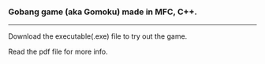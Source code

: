 ### Gobang game (aka Gomoku) made in MFC, C++.
---

Download the executable(.exe) file to try out the game.

Read the pdf file for more info.
